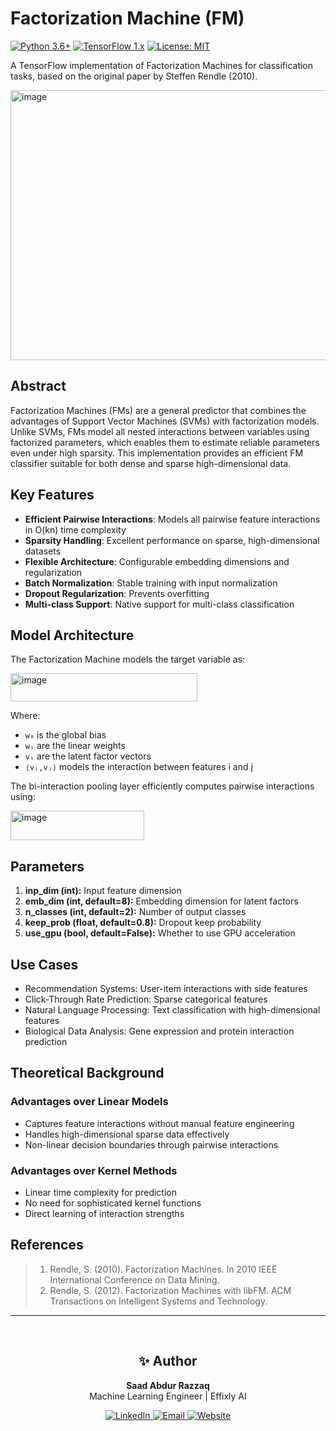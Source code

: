 # Factorization Machine (FM)

[![Python 3.6+](https://img.shields.io/badge/python-3.6+-blue.svg)](https://www.python.org/downloads/)
[![TensorFlow 1.x](https://img.shields.io/badge/TensorFlow-1.x-orange.svg)](https://www.tensorflow.org/)
[![License: MIT](https://img.shields.io/badge/License-MIT-yellow.svg)](https://opensource.org/licenses/MIT)

A TensorFlow implementation of Factorization Machines for classification tasks, based on the original paper by Steffen Rendle (2010).

<img width="864" height="432" alt="image" src="https://github.com/user-attachments/assets/8aeb8ca8-ad21-46fa-a95c-8e12cfa70166" />

## Abstract

Factorization Machines (FMs) are a general predictor that combines the advantages of Support Vector Machines (SVMs) with factorization models. Unlike SVMs, FMs model all nested interactions between variables using factorized parameters, which enables them to estimate reliable parameters even under high sparsity. This implementation provides an efficient FM classifier suitable for both dense and sparse high-dimensional data.

## Key Features

- **Efficient Pairwise Interactions**: Models all pairwise feature interactions in O(kn) time complexity
- **Sparsity Handling**: Excellent performance on sparse, high-dimensional datasets
- **Flexible Architecture**: Configurable embedding dimensions and regularization
- **Batch Normalization**: Stable training with input normalization
- **Dropout Regularization**: Prevents overfitting
- **Multi-class Support**: Native support for multi-class classification

## Model Architecture

The Factorization Machine models the target variable as:

<img width="299" height="45" alt="image" src="https://github.com/user-attachments/assets/95f3fe8a-22f2-4108-8145-bb4db9bfe4e0" />


Where:
- `w₀` is the global bias
- `wᵢ` are the linear weights
- `vᵢ` are the latent factor vectors
- `⟨vᵢ,vⱼ⟩` models the interaction between features i and j

The bi-interaction pooling layer efficiently computes pairwise interactions using:

<img width="214" height="47" alt="image" src="https://github.com/user-attachments/assets/54020796-7246-4b4c-b177-7bd3b80cc23a" />


## Parameters

1. **inp_dim (int):** Input feature dimension
2. **emb_dim (int, default=8):** Embedding dimension for latent factors
3. **n_classes (int, default=2):** Number of output classes
4. **keep_prob (float, default=0.8):** Dropout keep probability
5. **use_gpu (bool, default=False):** Whether to use GPU acceleration

## Use Cases

- Recommendation Systems: User-item interactions with side features
- Click-Through Rate Prediction: Sparse categorical features
- Natural Language Processing: Text classification with high-dimensional features
- Biological Data Analysis: Gene expression and protein interaction prediction

## Theoretical Background

### Advantages over Linear Models

- Captures feature interactions without manual feature engineering
- Handles high-dimensional sparse data effectively
- Non-linear decision boundaries through pairwise interactions

### Advantages over Kernel Methods

- Linear time complexity for prediction
- No need for sophisticated kernel functions
- Direct learning of interaction strengths

## References

> 1. Rendle, S. (2010). Factorization Machines. In 2010 IEEE International Conference on Data Mining.
> 2. Rendle, S. (2012). Factorization Machines with libFM. ACM Transactions on Intelligent Systems and Technology.

---

<br>

<h2 align="center">✨ Author</h2>

<p align="center">
  <b>Saad Abdur Razzaq</b><br>
 Machine Learning Engineer | Effixly AI
</p>

<p align="center">
  <a href="https://www.linkedin.com/in/saadarazzaq" target="_blank">
    <img src="https://img.shields.io/badge/LinkedIn-blue?style=for-the-badge&logo=linkedin" alt="LinkedIn">
  </a>
  <a href="mailto:sabdurrazzaq124@gmail.com">
    <img src="https://img.shields.io/badge/Email-grey?style=for-the-badge&logo=gmail" alt="Email">
  </a>
  <a href="https://saadarazzaq.dev" target="_blank">
    <img src="https://img.shields.io/badge/Website-black?style=for-the-badge&logo=google-chrome" alt="Website">
  </a>
</p>

<br>
